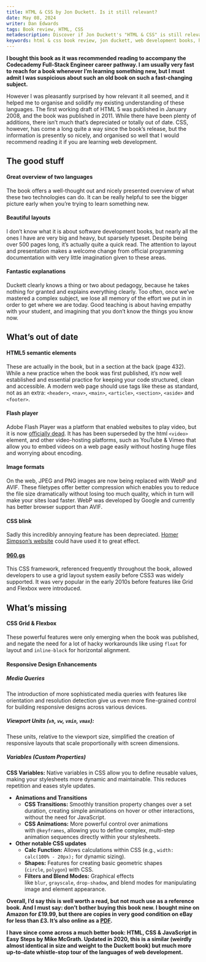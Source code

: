 ```yaml
---
title: HTML & CSS by Jon Duckett. Is it still relevant?
date: May 08, 2024
writer: Dan Edwards
tags: Book review, HTML, CSS
metadescription: Discover if Jon Duckett's "HTML & CSS" is still relevant in today's fast-evolving web development landscape. This review evaluates its strengths in presenting fundamental concepts and identifies outdated elements and missing modern practices.
keywords: html & css book review, jon duckett, web development books, html5, css3, coding education, web design, programming books, outdated tech, modern web practices, book relevance, html semantic elements, css grid, flexbox, responsive design, webp images, coding resources
---
```


**I bought this book as it was recommended reading to accompany the Codecademy Full-Stack Engineer career pathway. I am usually very fast to reach for a book whenever I’m learning something new, but I must admit I was suspicious about such an old book on such a fast-changing subject.**

However I was pleasantly surprised by how relevant it all seemed, and it helped me to organise and solidify my existing understanding of these languages. The first working draft of HTML 5 was published in January 2008, and the book was published in 2011. While there have been plenty of additions, there isn’t much that’s depreciated or totally out of date. CSS, however, has come a long quite a way since the book’s release, but the information is presently so nicely, and organised so well that I would recommend reading it if you are learning web development.

## The good stuff

#### Great overview of two languages

The book offers a well-thought out and nicely presented overview of what these two technologies can do. It can be really helpful to see the bigger picture early when you’re trying to learn something new.

#### Beautiful layouts

I don’t know what it is about software development books, but nearly all the ones I have are very big and heavy, but sparsely typeset. Despite being over 500 pages long, it’s actually quite a quick read. The attention to layout and presentation makes a welcome change from official programming documentation with very little imagination given to these areas.

#### Fantastic explanations

Duckett clearly knows a thing or two about pedagogy, because he takes nothing for granted and explains everything clearly. Too often, once we’ve mastered a complex subject, we lose all memory of the effort we put in in order to get where we are today. Good teaching is about having empathy with your student, and imagining that you don’t know the things you know now.

## What’s out of date

#### HTML5 semantic elements

These are actually in the book, but in a section at the back (page 432). While a new practice when the book was first published, it’s now well established and essential practice for keeping your code structured, clean and accessible. A modern web page should use tags like these as standard, not as an extra: `<header>`, `<nav>`, `<main>`, `<article>`, `<section>`, `<aside>` and `<footer>`.

#### Flash player

Adobe Flash Player was a platform that enabled websites to play video, but it is now [officially dead](https://www.lifewire.com/what-happened-to-flash-2617986). It has has been superseded by the html `<video>` element, and other video-hosting platforms, such as YouTube & Vimeo that allow you to embed videos on a web page easily without hosting huge files and worrying about encoding.

#### Image formats

On the web, JPEG and PNG images are now being replaced with WebP and AVIF. These filetypes offer better compression which enables you to reduce the file size dramatically without losing too much quality, which in turn will make your sites load faster. WebP was developed by Google and currently has better browser support than AVIF.

#### CSS blink

Sadly this incredibly annoying feature has been depreciated. [Homer Simpson’s website](https://www.youtube.com/watch?v=HlX4T2SBkC0) could have used it to great effect.

#### [960.gs](http://960.gs)

This CSS framework, referenced frequently throughout the book, allowed developers to use a grid layout system easily before CSS3 was widely supported. It was very popular in the early 2010s before features like Grid and Flexbox were introduced.

## What’s missing

#### CSS Grid & Flexbox

These powerful features were only emerging when the book was published, and negate the need for a lot of hacky workarounds like using `float` for layout and `inline-block` for horizontal alignment.

#### Responsive Design Enhancements

##### Media Queries

The introduction of more sophisticated media queries with features like orientation and resolution detection give us even more fine-grained control for building responsive designs across various devices.

##### Viewport Units (`vh`, `vw`, `vmin`, `vmax`):

These units, relative to the viewport size, simplified the creation of responsive layouts that scale proportionally with screen dimensions.

##### Variables (Custom Properties)

**CSS Variables:** Native variables in CSS allow you to define reusable values, making your stylesheets more dynamic and maintainable. This reduces repetition and eases style updates.

-  **Animations and Transitions**
   -  **CSS Transitions:** Smoothly transition property changes over a set duration, creating simple animations on hover or other interactions, without the need for JavaScript.
   -  **CSS Animations:** More powerful control over animations with `@keyframes`, allowing you to define complex, multi-step animation sequences directly within your stylesheets.
-  **Other notable CSS updates**
   -  **Calc Function:** Allows calculations within CSS (e.g., `width: calc(100% - 20px);` for dynamic sizing).
   -  **Shapes:** Features for creating basic geometric shapes (`circle`, `polygon`) with CSS.
   -  **Filters and Blend Modes:** Graphical effects like `blur`, `grayscale`, `drop-shadow`, and blend modes for manipulating image and element appearance.

**Overall, I’d say this is well worth a read, but not much use as a reference book. And I must say: don’t bother buying this book new. I bought mine on Amazon for £19.99, but there are copies in very good condition on eBay for less than £3. It’s also online as a [PDF](https://wtf.tw/ref/duckett.pdf).**

**I have since come across a much better book: HTML, CSS & JavaScript in Easy Steps by Mike McGrath. Updated in 2020, this is a similar (weirdly almost identical in size and weight to the Duckett book) but much more up-to-date whistle-stop tour of the languages of web development.**
